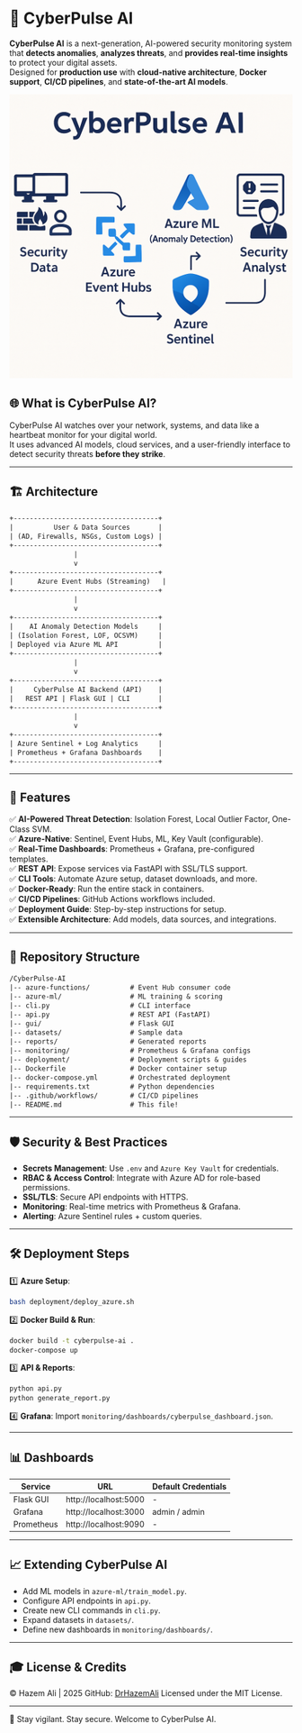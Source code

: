 
# 🚀 CyberPulse AI

**CyberPulse AI** is a next-generation, AI-powered security monitoring system that **detects anomalies**, **analyzes threats**, and **provides real-time insights** to protect your digital assets.  
Designed for **production use** with **cloud-native architecture**, **Docker support**, **CI/CD pipelines**, and **state-of-the-art AI models**.

![CyberPulse AI](https://github.com/DrHazemAli/cyberpulse/blob/main/assets/inforgraphic.png)


## 🌐 What is CyberPulse AI?

CyberPulse AI watches over your network, systems, and data like a heartbeat monitor for your digital world.  
It uses advanced AI models, cloud services, and a user-friendly interface to detect security threats **before they strike**.

---

## 🏗️ Architecture

```
+------------------------------------+
|          User & Data Sources       |
| (AD, Firewalls, NSGs, Custom Logs) |
+------------------------------------+
                |
                v
+------------------------------------+
|      Azure Event Hubs (Streaming)   |
+------------------------------------+
                |
                v
+------------------------------------+
|    AI Anomaly Detection Models     |
| (Isolation Forest, LOF, OCSVM)     |
| Deployed via Azure ML API          |
+------------------------------------+
                |
                v
+------------------------------------+
|     CyberPulse AI Backend (API)    |
|   REST API | Flask GUI | CLI       |
+------------------------------------+
                |
                v
+------------------------------------+
| Azure Sentinel + Log Analytics     |
| Prometheus + Grafana Dashboards    |
+------------------------------------+
```

---

## 🚀 Features

✅ **AI-Powered Threat Detection**: Isolation Forest, Local Outlier Factor, One-Class SVM.  
✅ **Azure-Native**: Sentinel, Event Hubs, ML, Key Vault (configurable).  
✅ **Real-Time Dashboards**: Prometheus + Grafana, pre-configured templates.  
✅ **REST API**: Expose services via FastAPI with SSL/TLS support.  
✅ **CLI Tools**: Automate Azure setup, dataset downloads, and more.  
✅ **Docker-Ready**: Run the entire stack in containers.  
✅ **CI/CD Pipelines**: GitHub Actions workflows included.  
✅ **Deployment Guide**: Step-by-step instructions for setup.  
✅ **Extensible Architecture**: Add models, data sources, and integrations.

---

## 📂 Repository Structure

```
/CyberPulse-AI
|-- azure-functions/          # Event Hub consumer code
|-- azure-ml/                 # ML training & scoring
|-- cli.py                    # CLI interface
|-- api.py                    # REST API (FastAPI)
|-- gui/                      # Flask GUI
|-- datasets/                 # Sample data
|-- reports/                  # Generated reports
|-- monitoring/               # Prometheus & Grafana configs
|-- deployment/               # Deployment scripts & guides
|-- Dockerfile                # Docker container setup
|-- docker-compose.yml        # Orchestrated deployment
|-- requirements.txt          # Python dependencies
|-- .github/workflows/        # CI/CD pipelines
|-- README.md                 # This file!
```

---

## 🛡️ Security & Best Practices

- **Secrets Management**: Use `.env` and `Azure Key Vault` for credentials.  
- **RBAC & Access Control**: Integrate with Azure AD for role-based permissions.  
- **SSL/TLS**: Secure API endpoints with HTTPS.  
- **Monitoring**: Real-time metrics with Prometheus & Grafana.  
- **Alerting**: Azure Sentinel rules + custom queries.

---

## 🛠️ Deployment Steps

1️⃣ **Azure Setup**:

```bash
bash deployment/deploy_azure.sh
```

2️⃣ **Docker Build & Run**:

```bash
docker build -t cyberpulse-ai .
docker-compose up
```

3️⃣ **API & Reports**:

```bash
python api.py
python generate_report.py
```

4️⃣ **Grafana**: Import `monitoring/dashboards/cyberpulse_dashboard.json`.

---

## 📊 Dashboards

| Service    | URL                    | Default Credentials |
|------------|------------------------|---------------------|
| Flask GUI  | http://localhost:5000  | -                   |
| Grafana    | http://localhost:3000  | admin / admin       |
| Prometheus | http://localhost:9090  | -                   |

---

## 📈 Extending CyberPulse AI

- Add ML models in `azure-ml/train_model.py`.
- Configure API endpoints in `api.py`.
- Create new CLI commands in `cli.py`.
- Expand datasets in `datasets/`.
- Define new dashboards in `monitoring/dashboards/`.

---

## 🎓 License & Credits

© Hazem Ali | 2025
GitHub: [DrHazemAli](https://github.com/DrHazemAli)
Licensed under the MIT License.  

---

🚀 Stay vigilant. Stay secure. Welcome to CyberPulse AI.

